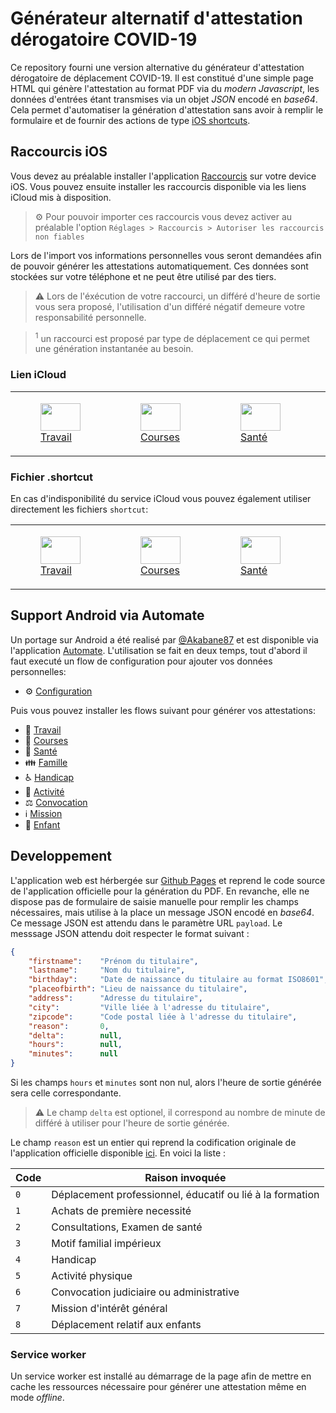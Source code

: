 # Générateur alternatif d'attestation dérogatoire COVID-19

Ce repository fourni une version alternative du générateur d'attestation
dérogatoire de déplacement COVID-19. Il est constitué d'une simple page HTML
qui génère l'attestation au format PDF via du _modern Javascript_, les données
d'entrées étant transmises via un objet _JSON_ encodé en _base64_. Cela permet
d'automatiser la génération d'attestation sans avoir à remplir le formulaire
et de fournir des actions de type
[iOS shortcuts](https://support.apple.com/fr-fr/guide/shortcuts/welcome/ios).

## Raccourcis iOS

Vous devez au préalable installer l'application
[Raccourcis](https://apps.apple.com/fr/app/raccourcis/id915249334) sur votre
device iOS. Vous pouvez ensuite installer les raccourcis disponible via les
liens iCloud mis à disposition.

> :gear: Pour pouvoir importer ces raccourcis vous devez activer au préalable
l'option `Réglages > Raccourcis > Autoriser les raccourcis non fiables`

Lors de l'import vos informations personnelles vous seront demandées afin de
pouvoir générer les attestations automatiquement. Ces données sont stockées sur
votre téléphone et ne peut être utilisé par des tiers.

> :warning: Lors de l'éxécution de votre raccourci, un différé d'heure de sortie
vous sera proposé, l'utilisation d'un différé négatif demeure votre
responsabilité personnelle.

> <sup>1</sup> un raccourci est proposé par type de déplacement ce qui permet une
génération instantanée au besoin.

### Lien iCloud

<table>
    <tr>
        <td>
            <a href="https://www.icloud.com/shortcuts/60cb2eac73b04d4088fbb0abf5ddd772">
                <figure class="image">
                    <img width="64" height="44" src="https://raw.githubusercontent.com/Faylixe/covidcert/main/images/ios/work.png"><br>
                    <figcaption>Travail</figcaption>
                </figure>
            </a>
        </td>
        <td>
            <a href="https://www.icloud.com/shortcuts/852d7fd1bb8e4fd3b644cd9a971160f2">
                <figure class="image">
                    <img width="64" height="44" src="https://raw.githubusercontent.com/Faylixe/covidcert/main/images/ios/shopping.png"><br>
                    <figcaption>Courses</figcaption>
                </figure>
            </a>
        </td>
        <td>
            <a href="https://www.icloud.com/shortcuts/82ca610f15de471b9f2a77bfbca48c80">
                <figure class="image">
                    <img width="64" height="44" src="https://raw.githubusercontent.com/Faylixe/covidcert/main/images/ios/health.png"><br>
                    <figcaption>Santé</figcaption>
                </figure>
            </a>
        </td>
        <td>
            <a href="https://www.icloud.com/shortcuts/79db00e797ba467d95a32861293ea813">
                <figure class="image">
                    <img width="64" height="44" src="https://raw.githubusercontent.com/Faylixe/covidcert/main/images/ios/family.png"><br>
                    <figcaption>Famille</figcaption>
                </figure>
            </a>
        </td>
        <td>
            <a href="https://www.icloud.com/shortcuts/e575ed347c714f0d92b44c004e6d8938">
                <figure class="image">
                    <img width="64" height="44" src="https://raw.githubusercontent.com/Faylixe/covidcert/main/images/ios/disability.png"><br>
                    <figcaption>Handicap</figcaption>
                </figure>
            </a>
        </td>
        <td>
            <a href="https://www.icloud.com/shortcuts/d44f2830d97848ce8a1598430ad4bff3">
                <figure class="image">
                    <img width="64" height="44" src="https://raw.githubusercontent.com/Faylixe/covidcert/main/images/ios/activity.png"><br>
                    <figcaption>Activité</figcaption>
                </figure>
            </a>
        </td>
        <td>
            <a href="https://www.icloud.com/shortcuts/2cd6bbe509774799aeb340cb060cc580">
                <figure class="image">
                    <img width="64" height="44" src="https://raw.githubusercontent.com/Faylixe/covidcert/main/images/ios/justice.png"><br>
                    <figcaption>Convocation</figcaption>
                </figure>
            </a>
        </td>
        <td>
            <a href="https://www.icloud.com/shortcuts/a2422afe926c40dda274e9dc838c6298">
                <figure class="image">
                    <img width="64" height="44" src="https://raw.githubusercontent.com/Faylixe/covidcert/main/images/ios/mission.png"><br>
                    <figcaption>Mission</figcaption>
                </figure>
            </a>
        </td>
        <td>
            <a href="https://www.icloud.com/shortcuts/760af80828d348bcb86d89bae04f60b7">
                <figure class="image">
                    <img width="64" height="44" src="https://raw.githubusercontent.com/Faylixe/covidcert/main/images/ios/children.png"><br>
                    <figcaption>Enfants</figcaption>
                </figure>
            </a>
        </td>
    </tr>
</table>

### Fichier .shortcut

En cas d'indisponibilité du service iCloud vous pouvez également utiliser directement les fichiers `shortcut`:

<table>
    <tr>
        <td>
            <a href="https://raw.githubusercontent.com/Faylixe/covidcert/main/shortcuts/work.shortcut">
                <figure class="image">
                    <img width="64" height="44" src="https://raw.githubusercontent.com/Faylixe/covidcert/main/images/ios/work.png"><br>
                    <figcaption>Travail</figcaption>
                </figure>
            </a>
        </td>
        <td>
            <a href="https://raw.githubusercontent.com/Faylixe/covidcert/main/shortcuts/shopping.shortcut">
                <figure class="image">
                    <img width="64" height="44" src="https://raw.githubusercontent.com/Faylixe/covidcert/main/images/ios/shopping.png"><br>
                    <figcaption>Courses</figcaption>
                </figure>
            </a>
        </td>
        <td>
            <a href="https://raw.githubusercontent.com/Faylixe/covidcert/main/shortcuts/health.shortcut">
                <figure class="image">
                    <img width="64" height="44" src="https://raw.githubusercontent.com/Faylixe/covidcert/main/images/ios/health.png"><br>
                    <figcaption>Santé</figcaption>
                </figure>
            </a>
        </td>
        <td>
            <a href="https://raw.githubusercontent.com/Faylixe/covidcert/main/shortcuts/family.shortcut">
                <figure class="image">
                    <img width="64" height="44" src="https://raw.githubusercontent.com/Faylixe/covidcert/main/images/ios/family.png"><br>
                    <figcaption>Famille</figcaption>
                </figure>
            </a>
        </td>
        <td>
            <a href="https://raw.githubusercontent.com/Faylixe/covidcert/main/shortcuts/disability.shortcut">
                <figure class="image">
                    <img width="64" height="44" src="https://raw.githubusercontent.com/Faylixe/covidcert/main/images/ios/disability.png"><br>
                    <figcaption>Handicap</figcaption>
                </figure>
            </a>
        </td>
        <td>
            <a href="https://raw.githubusercontent.com/Faylixe/covidcert/main/shortcuts/activity.shortcut">
                <figure class="image">
                    <img width="64" height="44" src="https://raw.githubusercontent.com/Faylixe/covidcert/main/images/ios/activity.png"><br>
                    <figcaption>Activité</figcaption>
                </figure>
            </a>
        </td>
        <td>
            <a href="https://raw.githubusercontent.com/Faylixe/covidcert/main/shortcuts/justice.shortcut">
                <figure class="image">
                    <img width="64" height="44" src="https://raw.githubusercontent.com/Faylixe/covidcert/main/images/ios/justice.png"><br>
                    <figcaption>Convocation</figcaption>
                </figure>
            </a>
        </td>
        <td>
            <a href="https://raw.githubusercontent.com/Faylixe/covidcert/main/shortcuts/mission.shortcut">
                <figure class="image">
                    <img width="64" height="44" src="https://raw.githubusercontent.com/Faylixe/covidcert/main/images/ios/mission.png"><br>
                    <figcaption>Mission</figcaption>
                </figure>
            </a>
        </td>
        <td>
            <a href="https://raw.githubusercontent.com/Faylixe/covidcert/main/shortcuts/children.shortcut">
                <figure class="image">
                    <img width="64" height="44" src="https://raw.githubusercontent.com/Faylixe/covidcert/main/images/ios/children.png"><br>
                    <figcaption>Enfants</figcaption>
                </figure>
            </a>
        </td>
    </tr>
</table>

## Support Android via Automate

Un portage sur Android a été realisé par [@Akabane87](https://github.com/Akabane87) et est disponible via l'application
[Automate](https://llamalab.com/automate/). L'utilisation se fait en deux temps, tout d'abord
il faut executé un flow de configuration pour ajouter vos données personnelles:

- :gear: [Configuration](https://llamalab.com/automate/community/api/v1/flows/37414/data/Covid-19+Config.flo)

Puis vous pouvez installer les flows suivant pour générer vos attestations:

- :briefcase: [Travail](https://llamalab.com/automate/community/api/v1/flows/37415/data/Covid-19+Attestation+Travail.flo)
- :shopping_cart: [Courses](https://llamalab.com/automate/community/api/v1/flows/37421/data/Covid-19+Attestation+Courses.flo)
- :hospital: [Santé](https://llamalab.com/automate/community/api/v1/flows/37416/data/Covid-19+Attestation+Santé.flo)
- :family: [Famille](https://llamalab.com/automate/community/api/v1/flows/37419/data/Covid-19+Attestation+Famille.flo)
- :wheelchair: [Handicap](https://llamalab.com/automate/community/api/v1/flows/37418/data/Covid-19+Attestation+Handicap.flo)
- :running: [Activité](https://llamalab.com/automate/community/api/v1/flows/37423/data/Covid-19+Attestation+Activité.flo)
- :balance_scale: [Convocation](https://llamalab.com/automate/community/api/v1/flows/37422/data/Covid-19+Attestation+Convocation.flo)
- :information_source: [Mission](https://llamalab.com/automate/community/api/v1/flows/37417/data/Covid-19+Attestation+Mission.flo)
- :baby: [Enfant](https://llamalab.com/automate/community/api/v1/flows/37420/data/Covid-19+Attestation+Enfants.flo)


## Developpement

L'application web est hérbergée sur [Github Pages](https://pages.github.com)
et reprend le code source de l'application officielle pour la génération du
PDF. En revanche, elle ne dispose pas de formulaire de saisie manuelle pour
remplir les champs nécessaires, mais utilise à la place un message JSON
encodé en _base64_. Ce message JSON est attendu dans le paramètre URL `payload`.
Le messsage JSON attendu doit respecter le format suivant :

```json
{
    "firstname":    "Prénom du titulaire",
    "lastname":     "Nom du titulaire",
    "birthday":     "Date de naissance du titulaire au format ISO8601",
    "placeofbirth": "Lieu de naissance du titulaire",
    "address":      "Adresse du titulaire",
    "city":         "Ville liée à l'adresse du titulaire",
    "zipcode":      "Code postal liée à l'adresse du titulaire",
    "reason":       0,
    "delta":        null,
    "hours":        null,
    "minutes":      null
}
```

Si les champs `hours` et `minutes` sont non nul, alors l'heure de sortie générée sera
celle correspondante.

> :warning: Le champ `delta` est optionel, il correspond au nombre de minute de différé à
utiliser pour l'heure de sortie générée.

Le champ `reason` est un entier qui reprend la codification originale de
l'application officielle disponible
[ici](https://github.com/LAB-MI/attestation-deplacement-derogatoire-q4-2020).
En voici la liste :

| Code | Raison invoquée |
| ---- | --------------- |
| `0`  | Déplacement professionnel, éducatif ou lié à la formation |
| `1`  | Achats de première necessité                              |
| `2`  | Consultations, Examen de santé                            |
| `3`  | Motif familial impérieux                                  |
| `4`  | Handicap                                                  |
| `5`  | Activité physique                                         |
| `6`  | Convocation judiciaire ou administrative                  |
| `7`  | Mission d'intérêt général                                 |
| `8`  | Déplacement relatif aux enfants                           |


### Service worker

Un service worker est installé au démarrage de la page afin de mettre en cache les ressources
nécessaire pour générer une attestation même en mode _offline_.